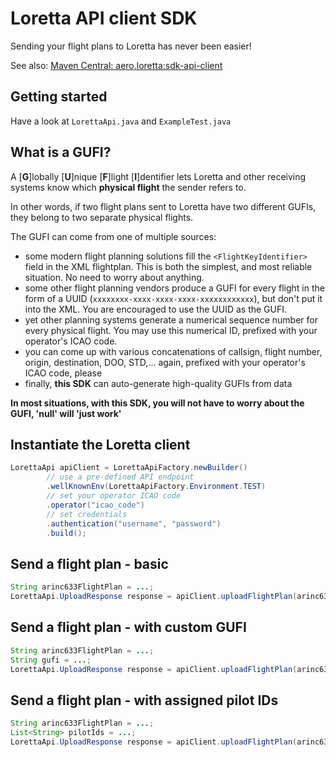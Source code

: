 # Loretta API client SDK
Sending your flight plans to Loretta has never been easier!

See also: [Maven Central: aero.loretta:sdk-api-client](https://central.sonatype.com/artifact/aero.loretta/sdk-api-client)

## Getting started
Have a look at `LorettaApi.java` and `ExampleTest.java`

## What is a GUFI?
A [**G**]lobally [**U**]nique [**F**]light [**I**]dentifier lets Loretta and other
receiving systems know which **physical flight** the sender refers to.

In other words, if two flight plans sent to Loretta have two different GUFIs,
they belong to two separate physical flights.

The GUFI can come from one of multiple sources:
- some modern flight planning solutions fill the `<FlightKeyIdentifier>` field
  in the XML flightplan. This is both the simplest, and most reliable situation.
  No need to worry about anything.
- some other flight planning vendors produce a GUFI for every flight in the
  form of a UUID (`xxxxxxxx-xxxx-xxxx-xxxx-xxxxxxxxxxxx`), but don't put it into
  the XML. You are encouraged to use the UUID as the GUFI.
- yet other planning systems generate a numerical sequence number for every
  physical flight. You may use this numerical ID, prefixed with your operator's
  ICAO code.
- you can come up with various concatenations of callsign, flight number,
  origin, destination, DOO, STD,... again, prefixed with your operator's ICAO
  code, please
- finally, **this SDK** can auto-generate high-quality GUFIs from data

**In most situations, with this SDK, you will not have to worry about the GUFI,
'null' will 'just work'**

## Instantiate the Loretta client
```java
LorettaApi apiClient = LorettaApiFactory.newBuilder()
        // use a pre-defined API endpoint
        .wellKnownEnv(LorettaApiFactory.Environment.TEST)
        // set your operator ICAO code
        .operator("icao_code")
        // set credentials
        .authentication("username", "password")
        .build();
```

## Send a flight plan - basic
```java
String arinc633FlightPlan = ...;
LorettaApi.UploadResponse response = apiClient.uploadFlightPlan(arinc633FlightPlan);
```

## Send a flight plan - with custom GUFI
```java
String arinc633FlightPlan = ...;
String gufi = ...;
LorettaApi.UploadResponse response = apiClient.uploadFlightPlan(arinc633FlightPlan, gufi);
```

## Send a flight plan - with assigned pilot IDs
```java
String arinc633FlightPlan = ...;
List<String> pilotIds = ...;
LorettaApi.UploadResponse response = apiClient.uploadFlightPlan(arinc633FlightPlan, pilotIds);
```

